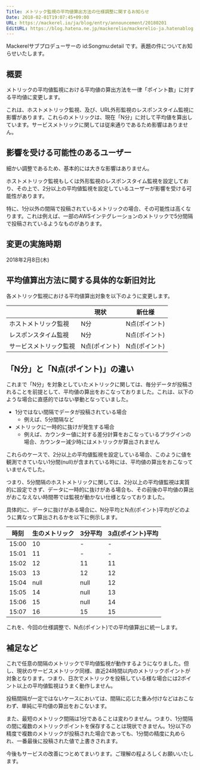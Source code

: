 ```yaml
---
Title: メトリック監視の平均値算出方法の仕様調整に関するお知らせ
Date: 2018-02-01T19:07:45+09:00
URL: https://mackerel.io/ja/blog/entry/announcement/20180201
EditURL: https://blog.hatena.ne.jp/mackerelio/mackerelio-ja.hatenablog.mackerel.io/atom/entry/8599973812335877956
---
```


Mackerelサブプロデューサーの id:Songmu:detail です。表題の件についてお知らせいたします。

## 概要

メトリックの平均値監視における平均値の算出方法を一律「ポイント数」に対する平均値に変更します。

これは、ホストメトリック監視、及び、URL外形監視のレスポンスタイム監視に影響があります。これらのメトリックは、現在「N分」に対して平均値を算出しています。サービスメトリックに関しては従来通りであるため影響はありません。

## 影響を受ける可能性のあるユーザー

細かい調整であるため、基本的には大きな影響はありません。

ホストメトリック監視もしくは外形監視のレスポンスタイム監視を設定しており、その上で、2分以上の平均値監視を設定しているユーザーが影響を受ける可能性があります。

特に、1分以外の間隔で投稿されているメトリックの場合、その可能性は高くなります。これは例えば、一部のAWSインテグレーションのメトリックで5分間隔で投稿されているようなものがあります。

## 変更の実施時期

2018年2月8日(木)

## 平均値算出方法に関する具体的な新旧対比

各メトリック監視における平均値算出対象を以下のように変更します。

|                        | 現状          | 新仕様        |
|------------------------|---------------|---------------|
| ホストメトリック監視   | N分           | N点(ポイント) |
| レスポンスタイム監視   | N分           | N点(ポイント) |
| サービスメトリック監視 | N点(ポイント) | N点(ポイント) |

## 「N分」と「N点(ポイント)」の違い

これまで「N分」を対象としていたメトリックに関しては、毎分データが投稿されることを前提として、平均値の算出をおこなっておりました。これは、以下のような場合に直感的ではない挙動となっていました。

- 1分ではない間隔でデータが投稿されている場合
  - 例えば、5分間隔など
- メトリックに一時的に抜けが発生する場合
  - 例えば、カウンター値に対する差分計算をおこなっているプラグインの場合、カウンター減少時にはメトリックが算出されません

これらのケースで、2分以上の平均値監視を設定している場合、このように値を観測できていない1分間(null)が含まれている時には、平均値の算出をおこなっていませんでした。

つまり、5分間隔のホストメトリックに関しては、2分以上の平均値監視は実質的に設定できず、データに一時的に抜けがある場合も、その前後の平均値の算出がおこなえない時間帯では監視が動かない仕様となっておりました。

具体的に、データに抜けがある場合に、N分平均とN点(ポイント)平均がどのように異なって算出されるかを以下に例示します。

| 時刻  | 生のメトリック | 3分平均 | 3点(ポイント)平均 |
|-------|----------------|---------|-------------------|
| 15:00 |             10 | -       | -                 |
| 15:01 |             11 | -       | -                 |
| 15:02 |             12 | 11      | 11                |
| 15:03 |             13 | 12      | 12                |
| 15:04 |           null | null    | 12                |
| 15:05 |             14 | null    | 13                |
| 15:06 |             15 | null    | 14                |
| 15:07 |             16 | 15      | 15                |

これを、今回の仕様調整で、N点(ポイント)での平均値算出に統一します。

## 補足など

これで任意の間隔のメトリックで平均値監視が動作するようになりました。但し、現状のサービスメトリック同様、直近24時間以内のメトリックポイントが対象となります。つまり、日次でメトリックを投稿している様な場合には2ポイント以上の平均値監視はうまく動作しません。

投稿間隔が一定ではないケースにおいては、間隔に応じた重み付けなどはおこなわず、単純に平均値の算出をおこないます。

また、最短のメトリック間隔は1分であることは変わりません。つまり、1分間隔の間に複数のメトリックポイントを保存することは現状できません。1分以下の精度で複数のメトリックが投稿された場合であっても、1分間の精度に丸められ、一番最後に投稿された値で上書きされます。

今後もサービスの改善につとめてまいります。ご理解の程よろしくお願いいたします。
